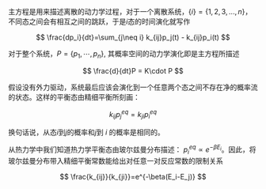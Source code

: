 主方程是用来描述离散的动力学过程，对于一个离散系统，$\{i\}=\{1,2,3,...,n\}$，不同态之间会有相互之间的跳跃，于是$i$态的时间演化就写作

$$
\frac{dp_i}{dt}=\sum_{j\neq i} k_{ij}p_j(t) - k_{ij}p_i(t)
$$

对于整个系统，$P=\{p_1,\cdots, p_n\}$, 其概率空间的动力学演化即是主方程所描述

$$
\frac{d}{dt}P = K\cdot P
$$

假设没有外力驱动，系统最后应该会演化到一个任意两个态之间不存在净的概率流的状态。这样的平衡态由精细平衡所刻画：

$$
k_{ij}p_j^{eq}=k_{ji}p_i^{eq}
$$

换句话说，从态$i$到$j$的概率和$j$到 $i$ 的概率是相同的。

从热力学中我们知道热力学平衡态由玻尔兹曼分布描述： $p_i^{eq}\propto e^{-\beta E_i}$。因此，将玻尔兹曼分布带入精细平衡常数能给出对任意一对反应常数的限制关系

$$
\frac{k_{ij}}{k_{ji}}=e^{-\beta(E_i-E_j)}
$$